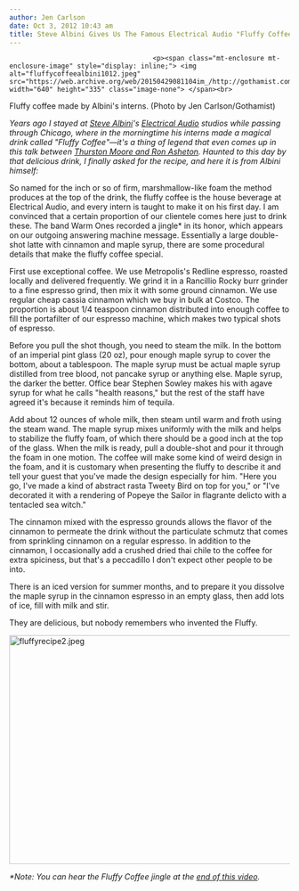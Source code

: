 ```yaml
---
author: Jen Carlson
date: Oct 3, 2012 10:43 am
title: Steve Albini Gives Us The Famous Electrical Audio "Fluffy Coffee" Recipe
---
```


	
										<p><span class="mt-enclosure mt-enclosure-image" style="display: inline;"> <img alt="fluffycoffeealbini1012.jpeg" src="https://web.archive.org/web/20150429081104im_/http://gothamist.com/attachments/arts_jen/fluffycoffeealbini1012.jpeg" width="640" height="335" class="image-none"> </span><br>
<span class="photo_caption">Fluffy coffee made by Albini&apos;s interns. (Photo by Jen Carlson/Gothamist)</span></p>

<p><em>Years ago I stayed at <a href="https://web.archive.org/web/20150429081104/http://gothamist.com/tags/stevealbini">Steve Albini</a>&apos;s <a href="https://web.archive.org/web/20150429081104/http://www.electricalaudio.com/">Electrical Audio</a> studios while passing through Chicago, where in the morningtime his interns made a magical drink called &quot;Fluffy Coffee&quot;&#x2014;it&apos;s a thing of legend that even comes up in this talk between <a href="https://web.archive.org/web/20150429081104/http://www.sonicyouth.com/gossip/showthread.php?t=12226">Thurston Moore and Ron Asheton</a>. Haunted to this day by that delicious drink, I finally asked for the recipe, and here it is from Albini himself:</em></p>

<p>So named for the inch or so of firm, marshmallow-like foam the method produces at the top of the drink, the fluffy coffee is the house beverage at Electrical Audio, and every intern is taught to make it on his first day. I am convinced that a certain proportion of our clientele comes here just to drink these. The band Warm Ones recorded a jingle* in its honor, which appears on our outgoing answering machine message. Essentially a large double-shot latte with cinnamon and maple syrup, there are some procedural details that make the fluffy coffee special.</p>

<p>First use exceptional coffee. We use Metropolis&apos;s Redline espresso, roasted locally and delivered frequently. We grind it in a Rancillio Rocky burr grinder to a fine espresso grind, then mix it with some ground cinnamon. We use regular cheap cassia cinnamon which we buy in bulk at Costco. The proportion is about 1/4 teaspoon cinnamon distributed into enough coffee to fill the portafilter of our espresso machine, which makes two typical shots of espresso. </p>

<p>Before you pull the shot though, you need to steam the milk. In the bottom of an imperial pint glass (20 oz), pour enough maple syrup to cover the bottom, about a tablespoon. The maple syrup must be actual maple syrup distilled from tree blood, not pancake syrup or anything else. Maple syrup, the darker the better. Office bear Stephen Sowley makes his with agave syrup for what he calls &quot;health reasons,&quot; but the rest of the staff have agreed it&apos;s because it reminds him of tequila.</p>

<p>Add about 12 ounces of whole milk, then steam until warm and froth using the steam wand. The maple syrup mixes uniformly with the milk and helps to stabilize the fluffy foam, of which there should be a good inch at the top of the glass. When the milk is ready, pull a double-shot and pour it through the foam in one motion. The coffee will make some kind of weird design in the foam, and it is customary when presenting the fluffy to describe it and tell your guest that you&apos;ve made the design especially for him. &quot;Here you go, I&apos;ve made a kind of abstract rasta Tweety Bird on top for you,&quot; or &quot;I&apos;ve decorated it with a rendering of Popeye the Sailor in flagrante delicto with a tentacled sea witch.&quot;</p>

<p>The cinnamon mixed with the espresso grounds allows the flavor of the cinnamon to permeate the drink without the particulate schmutz that comes from sprinkling cinnamon on a regular espresso. In addition to the cinnamon, I occasionally add a crushed dried thai chile to the coffee for extra spiciness, but that&apos;s a peccadillo I don&apos;t expect other people to be into.</p>

<p>There is an iced version for summer months, and to prepare it you dissolve the maple syrup in the cinnamon espresso in an empty glass, then add lots of ice, fill with milk and stir.</p>

<p>They are delicious, but nobody remembers who invented the Fluffy.</p>

<p><span class="mt-enclosure mt-enclosure-image" style="display: inline;"> <img alt="fluffyrecipe2.jpeg" src="https://web.archive.org/web/20150429081104im_/http://gothamist.com/attachments/arts_jen/fluffyrecipe2.jpeg" width="640" height="411" class="image-none"> </span></p>

<p><em>*Note: You can hear the Fluffy Coffee jingle at the <a href="https://web.archive.org/web/20150429081104/https://www.facebook.com/video/video.php?v=10150569841086495">end of this video</a>.</em></p>					
										
									
				